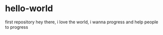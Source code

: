 # hello-world
first repository
hey there, i love the world, i wanna progress and help people to progress
